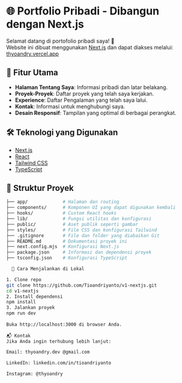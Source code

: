 # 🌐 Portfolio Pribadi - Dibangun dengan Next.js

Selamat datang di portofolio pribadi saya! 🎉    
Website ini dibuat menggunakan [Next.js](https://nextjs.org/) dan dapat diakses melalui:  [thyoandry.vercel.app](https://thyoandry.vercel.app)
   
## 🧩 Fitur Utama 
 
- **Halaman Tentang Saya**: Informasi pribadi dan latar belakang. 
- **Proyek-Proyek**: Daftar proyek yang telah saya kerjakan.
- **Experience**: Daftar Pengalaman yang telah saya lalui.
- **Kontak**: Informasi untuk menghubungi saya. 
- **Desain Responsif**: Tampilan yang optimal di berbagai perangkat.
 
## 🛠️ Teknologi yang Digunakan

- [Next.js](https://nextjs.org/)
- [React](https://reactjs.org/)
- [Tailwind CSS](https://tailwindcss.com/)
- [TypeScript](https://www.typescriptlang.org/)

## 📁 Struktur Proyek

```bash
├── app/             # Halaman dan routing
├── components/      # Komponen UI yang dapat digunakan kembali
├── hooks/           # Custom React hooks
├── lib/             # Fungsi utilitas dan konfigurasi
├── public/          # Aset publik seperti gambar
├── styles/          # File CSS dan konfigurasi Tailwind
├── .gitignore       # File dan folder yang diabaikan Git
├── README.md        # Dokumentasi proyek ini
├── next.config.mjs  # Konfigurasi Next.js
├── package.json     # Informasi dan dependensi proyek
├── tsconfig.json    # Konfigurasi TypeScript

  🚀 Cara Menjalankan di Lokal

1. Clone repo
git clone https://github.com/Tioandriyanto/v1-nextjs.git
cd v1-nextjs
2. Install dependensi
npm install
3. Jalankan proyek
npm run dev
  
Buka http://localhost:3000 di browser Anda.
 
📬 Kontak
Jika Anda ingin terhubung lebih lanjut:

Email: thyoandry.dev @gmail.com

LinkedIn: linkedin.com/in/tioandriyanto

Instagram: @thyoandry



